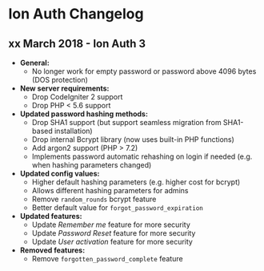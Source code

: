Ion Auth Changelog
===================================

## xx March 2018 - Ion Auth 3

 - **General:**
    - No longer work for empty password or password above 4096 bytes (DOS protection)
 - **New server requirements:**
    - Drop CodeIgniter 2 support
    - Drop PHP < 5.6 support
 - **Updated password hashing methods:**
    - Drop SHA1 support (but support seamless migration from SHA1-based installation)
    - Drop internal Bcrypt library (now uses built-in PHP functions)
    - Add argon2 support (PHP > 7.2)
    - Implements password automatic rehashing on login if needed (e.g. when hashing parameters changed)
 - **Updated config values:**
    - Higher default hashing parameters (e.g. higher cost for bcrypt)
    - Allows different hashing parameters for admins
    - Remove `random_rounds` bcrypt feature
    - Better default value for `forgot_password_expiration`
 - **Updated features:**
     - Update _Remember me_ feature for more security
     - Update _Password Reset_ feature for more security
     - Update _User activation_ feature for more security
 - **Removed features:**
    - Remove `forgotten_password_complete` feature
